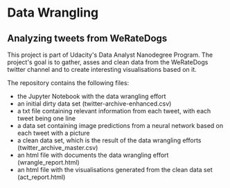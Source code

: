 # Data Wrangling
## Analyzing tweets from WeRateDogs

This project is part of Udacity's Data Analyst Nanodegree Program. The project's goal is to gather, asses and clean data from the WeRateDogs twitter channel and to create interesting visualisations based on it.<br>

The repository contains the following files:
- the Jupyter Notebook with the data wrangling effort
- an initial dirty data set (twitter-archive-enhanced.csv)
- a txt file containing relevant information from each tweet, with each tweet being one line 
- a data set containing image predictions from a neural network based on each tweet with a picture
- a clean data set, which is the result of the data wrangling efforts (twitter_archive_master.csv)
- an html file with documents the data wrangling effort (wrangle_report.html)
- an html file with the visualisations generated from the clean data set (act_report.html)
